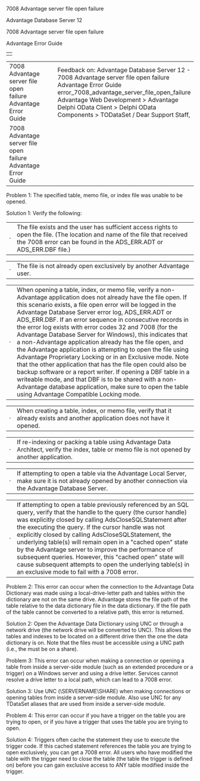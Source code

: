 7008 Advantage server file open failure




Advantage Database Server 12  

7008 Advantage server file open failure

Advantage Error Guide

|  |
| --- |
|  |

|  |  |  |  |  |
| --- | --- | --- | --- | --- |
| 7008 Advantage server file open failure  Advantage Error Guide |  |  | Feedback on: Advantage Database Server 12 - 7008 Advantage server file open failure Advantage Error Guide error\_7008\_advantage\_server\_file\_open\_failure Advantage Web Development > Advantage Delphi OData Client > Delphi OData Components > TODataSet / Dear Support Staff, |  |
| 7008 Advantage server file open failure  Advantage Error Guide |  |  |  |  |

Problem 1: The specified table, memo file, or index file was unable to be opened.

Solution 1: Verify the following:

|  |  |
| --- | --- |
| · | The file exists and the user has sufficient access rights to open the file. (The location and name of the file that received the 7008 error can be found in the ADS\_ERR.ADT or ADS\_ERR.DBF file.) |

|  |  |
| --- | --- |
| · | The file is not already open exclusively by another Advantage user. |

|  |  |
| --- | --- |
| · | When opening a table, index, or memo file, verify a non-Advantage application does not already have the file open. If this scenario exists, a file open error will be logged in the Advantage Database Server error log, ADS\_ERR.ADT or ADS\_ERR.DBF. If an error sequence in consecutive records in the error log exists with error codes 32 and 7008 (for the Advantage Database Server for Windows), this indicates that a non-Advantage application already has the file open, and the Advantage application is attempting to open the file using Advantage Proprietary Locking or in an Exclusive mode. Note that the other application that has the file open could also be backup software or a report writer. If opening a DBF table in a writeable mode, and that DBF is to be shared with a non-Advantage database application, make sure to open the table using Advantage Compatible Locking mode. |

|  |  |
| --- | --- |
| · | When creating a table, index, or memo file, verify that it already exists and another application does not have it opened. |

|  |  |
| --- | --- |
| · | If re-indexing or packing a table using Advantage Data Architect, verify the index, table or memo file is not opened by another application. |

|  |  |
| --- | --- |
| · | If attempting to open a table via the Advantage Local Server, make sure it is not already opened by another connection via the Advantage Database Server. |

|  |  |
| --- | --- |
| · | If attempting to open a table previously referenced by an SQL query, verify that the handle to the query (the cursor handle) was explicitly closed by calling AdsCloseSQLStatement after the executing the query. If the cursor handle was not explicitly closed by calling AdsCloseSQLStatement, the underlying table(s) will remain open in a "cached open" state by the Advantage server to improve the performance of subsequent queries. However, this "cached open" state will cause subsequent attempts to open the underlying table(s) in an exclusive mode to fail with a 7008 error. |

Problem 2: This error can occur when the connection to the Advantage Data Dictionary was made using a local-drive-letter path and tables within the dictionary are not on the same drive. Advantage stores the file path of the table relative to the data dictionary file in the data dictionary. If the file path of the table cannot be converted to a relative path, this error is returned.

Solution 2: Open the Advantage Data Dictionary using UNC or through a network drive (the network drive will be converted to UNC). This allows the tables and indexes to be located on a different drive then the one the data dictionary is on. Note that the files must be accessible using a UNC path (i.e., the must be on a share).

Problem 3: This error can occur when making a connection or opening a table from inside a server-side module (such as an extended procedure or a trigger) on a Windows server and using a drive letter. Services cannot resolve a drive letter to a local path, which can lead to a 7008 error.

Solution 3: Use UNC (\\SERVERNAME\SHARE) when making connections or opening tables from inside a server-side module. Also use UNC for any TDataSet aliases that are used from inside a server-side module.

Problem 4: This error can occur if you have a trigger on the table you are trying to open, or if you have a trigger that uses the table you are trying to open.

Solution 4: Triggers often cache the statement they use to execute the trigger code. If this cached statement references the table you are trying to open exclusively, you can get a 7008 error. All users who have modified the table with the trigger need to close the table (the table the trigger is defined on) before you can gain exclusive access to ANY table modified inside the trigger.